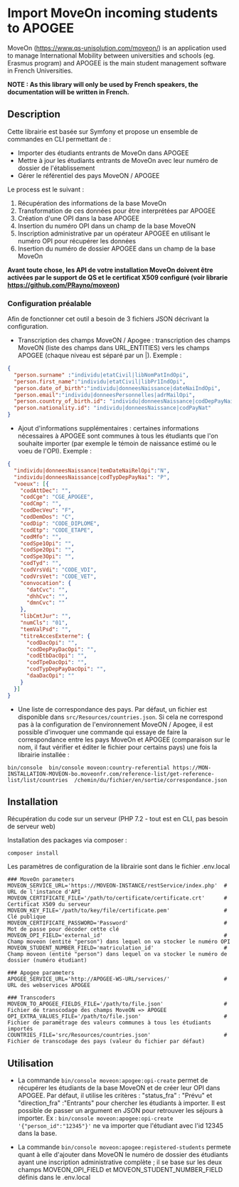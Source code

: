# Import MoveOn incoming students to APOGEE

MoveOn (https://www.qs-unisolution.com/moveon/) is an application used to manage International Mobility between universities and schools (eg. Erasmus program) and APOGEE is the main student management software in French Universities.

**NOTE : As this library will only be used by French speakers, the documentation will be written in French.**

## Description

Cette librairie est basée sur Symfony et propose un ensemble de commandes en CLI permettant de :
- Importer des étudiants entrants de MoveOn dans APOGEE
- Mettre à jour les étudiants entrants de MoveOn avec leur numéro de dossier de l'établissement
- Gérer le référentiel des pays MoveON / APOGEE

Le process est le suivant :
1. Récupération des informations de la base MoveOn
2. Transformation de ces données pour être interprétées par APOGEE
3. Création d'une OPI dans la base APOGEE
4. Insertion du numéro OPI dans un champ de la base MoveON
5. Inscription administrative par un opérateur APOGEE en utilisant le numéro OPI pour récupérer les données
6. Insertion du numéro de dossier APOGEE dans un champ de la base MoveOn

**Avant toute chose, les API de votre installation MoveOn doivent être activées par le support de QS et le certificat X509 configuré (voir librarie https://github.com/PRayno/moveon)**

### Configuration préalable

Afin de fonctionner cet outil a besoin de 3 fichiers JSON décrivant la configuration.

- Transcription des champs MoveON / Apogee : transcription des champs MoveON (liste des champs dans URL_ENTITIES) vers les champs APOGEE (chaque niveau est séparé par un |). Exemple :

```json
{
  "person.surname" :"individu|etatCivil|libNomPatIndOpi",
  "person.first_name":"individu|etatCivil|libPr1IndOpi",
  "person.date_of_birth":"individu|donneesNaissance|dateNaiIndOpi",
  "person.email":"individu|donneesPersonnelles|adrMailOpi",
  "person.country_of_birth.id": "individu|donneesNaissance|codDepPayNai",
  "person.nationality.id": "individu|donneesNaissance|codPayNat"
}
```


- Ajout d'informations supplémentaires : certaines informations nécessaires à APOGEE sont communes à tous les étudiants que l'on souhaite importer (par exemple le témoin de naissance estimé ou le voeu de l'OPI). Exemple :

```json
{
  "individu|donneesNaissance|temDateNaiRelOpi":"N",
  "individu|donneesNaissance|codTypDepPayNai": "P",
  "voeux": [{
    "codAttDec": "",
    "codCge": "CGE_APOGEE",
    "codCmp": "",
    "codDecVeu": "F",
    "codDemDos": "C",
    "codDip": "CODE_DIPLOME",
    "codEtp": "CODE_ETAPE",
    "codMfo": "",
    "codSpe1Opi": "",
    "codSpe2Opi": "",
    "codSpe3Opi": "",
    "codTyd": "",
    "codVrsVdi": "CODE_VDI",
    "codVrsVet": "CODE_VET",
    "convocation": {
      "datCvc": "",
      "dhhCvc": "",
      "dmnCvc": ""
    },
    "libCmtJur": "",
    "numCls": "01",
    "temValPsd": "",
    "titreAccesExterne": {
      "codDacOpi": "",
      "codDepPayDacOpi": "",
      "codEtbDacOpi": "",
      "codTpeDacOpi": "",
      "codTypDepPayDacOpi": "",
      "daaDacOpi": ""
    }
  }]
}
```

- Une liste de correspondance des pays. Par défaut, un fichier est disponible dans `src/Resources/countries.json`. 
Si cela ne correspond pas à la configuration de l'environnement MoveON / Apogee, il est possible d'invoquer une commande qui essaye de faire la correspondance entre les pays MoveOn et APOGEE (comparaison sur le nom, il faut vérifier et éditer le fichier pour certains pays) une fois la librairie installée :

```
bin/console  bin/console moveon:country-referential https://MON-INSTALLATION-MOVEON-bo.moveonfr.com/reference-list/get-reference-list/list/countries  /chemin/du/fichier/en/sortie/correspondance.json
```


## Installation

Récupération du code sur un serveur (PHP 7.2 - tout est en CLI, pas besoin de serveur web)

Installation des packages via composer :

`composer install`

Les paramètres de configuration de la librairie sont dans le fichier .env.local

```dotenv
### MoveOn parameters
MOVEON_SERVICE_URL='https://MOVEON-INSTANCE/restService/index.php'  # URL de l'instance d'API
MOVEON_CERTIFICATE_FILE='/path/to/certificate/certificate.crt'      # Certificat X509 du serveur
MOVEON_KEY_FILE='/path/to/key/file/certificate.pem'                 # Clé publique
MOVEON_CERTIFICATE_PASSWORD='Password'                              # Mot de passe pour décoder cette clé
MOVEON_OPI_FIELD='external_id'                                      # Champ moveon (entité "person") dans lequel on va stocker le numéro OPI
MOVEON_STUDENT_NUMBER_FIELD='matriculation_id'                      # Champ moveon (entité "person") dans lequel on va stocker le numéro de dossier (numéro étudiant)

### Apogee parameters
APOGEE_SERVICE_URL='http://APOGEE-WS-URL/services/'                 # URL des webservices APOGEE

### Transcoders
MOVEON_TO_APOGEE_FIELDS_FILE='/path/to/file.json'                   # Fichier de transcodage des champs MoveON => APOGEE
OPI_EXTRA_VALUES_FILE='/path/to/file.json'                          # Fichier de paramétrage des valeurs communes à tous les étudiants importés
COUNTRIES_FILE='src/Resources/countries.json'                       # Fichier de transcodage des pays (valeur du fichier par défaut)
```

## Utilisation
- La commande `bin/console moveon:apogee:opi-create` permet de récupérer les étudiants de la base MoveON et de créer leur OPI dans APOGEE.
Par défaut, il utilise les critères : "status_fra" : "Prévu" et "direction_fra" :"Entrants" pour chercher les étudiants à importer. 
Il est possible de passer un argument en JSON pour retrouver les séjours à importer. Ex : `bin/console moveon:apogee:opi-create '{"person_id":"12345"}'` ne va importer que l'étudiant avec l'id 12345 dans la base.

- La commande `bin/console moveon:apogee:registered-students` permete quant à elle d'ajouter dans MoveON le numéro de dossier des étudiants ayant une inscription administrative complète ; il se base sur les deux champs MOVEON_OPI_FIELD et MOVEON_STUDENT_NUMBER_FIELD définis dans le .env.local   